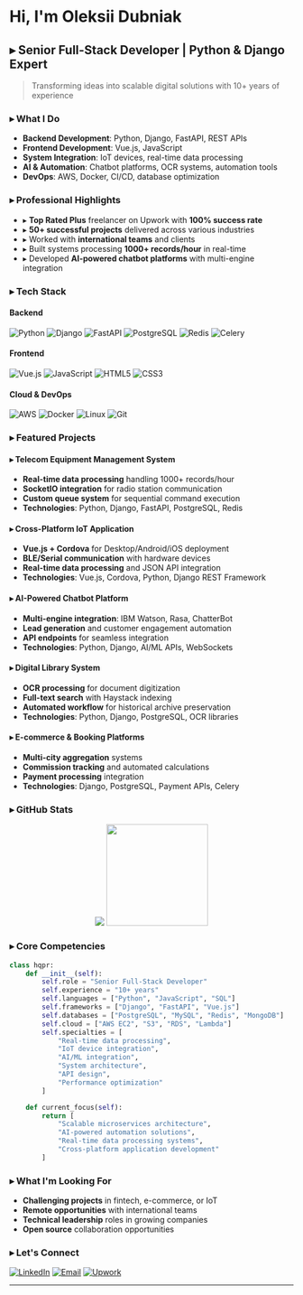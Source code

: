 # Hi, I'm Oleksii Dubniak

## ▸ Senior Full-Stack Developer | Python & Django Expert

> Transforming ideas into scalable digital solutions with 10+ years of experience

### ▸ What I Do

- **Backend Development**: Python, Django, FastAPI, REST APIs
- **Frontend Development**: Vue.js, JavaScript
- **System Integration**: IoT devices, real-time data processing
- **AI & Automation**: Chatbot platforms, OCR systems, automation tools
- **DevOps**: AWS, Docker, CI/CD, database optimization

### ▸ Professional Highlights

- ▸ **Top Rated Plus** freelancer on Upwork with **100% success rate**
- ▸ **50+ successful projects** delivered across various industries
- ▸ Worked with **international teams** and clients
- ▸ Built systems processing **1000+ records/hour** in real-time
- ▸ Developed **AI-powered chatbot platforms** with multi-engine integration

### ▸ Tech Stack

#### Backend

![Python](https://img.shields.io/badge/Python-3776AB?style=for-the-badge&logo=python&logoColor=white)
![Django](https://img.shields.io/badge/Django-092E20?style=for-the-badge&logo=django&logoColor=white)
![FastAPI](https://img.shields.io/badge/FastAPI-005571?style=for-the-badge&logo=fastapi)
![PostgreSQL](https://img.shields.io/badge/PostgreSQL-316192?style=for-the-badge&logo=postgresql&logoColor=white)
![Redis](https://img.shields.io/badge/Redis-DC382D?style=for-the-badge&logo=redis&logoColor=white)
![Celery](https://img.shields.io/badge/Celery-37B24D?style=for-the-badge&logo=celery&logoColor=white)

#### Frontend

![Vue.js](https://img.shields.io/badge/Vue.js-35495E?style=for-the-badge&logo=vuedotjs&logoColor=4FC08D)
![JavaScript](https://img.shields.io/badge/JavaScript-F7DF1E?style=for-the-badge&logo=javascript&logoColor=black)
![HTML5](https://img.shields.io/badge/HTML5-E34F26?style=for-the-badge&logo=html5&logoColor=white)
![CSS3](https://img.shields.io/badge/CSS3-1572B6?style=for-the-badge&logo=css3&logoColor=white)

#### Cloud & DevOps

![AWS](https://img.shields.io/badge/AWS-232F3E?style=for-the-badge&logo=amazon-aws&logoColor=white)
![Docker](https://img.shields.io/badge/Docker-2496ED?style=for-the-badge&logo=docker&logoColor=white)
![Linux](https://img.shields.io/badge/Linux-FCC624?style=for-the-badge&logo=linux&logoColor=black)
![Git](https://img.shields.io/badge/Git-F05032?style=for-the-badge&logo=git&logoColor=white)

### ▸ Featured Projects

#### ▸ Telecom Equipment Management System

- **Real-time data processing** handling 1000+ records/hour
- **SocketIO integration** for radio station communication
- **Custom queue system** for sequential command execution
- **Technologies**: Python, Django, FastAPI, PostgreSQL, Redis

#### ▸ Cross-Platform IoT Application

- **Vue.js + Cordova** for Desktop/Android/iOS deployment
- **BLE/Serial communication** with hardware devices
- **Real-time data processing** and JSON API integration
- **Technologies**: Vue.js, Cordova, Python, Django REST Framework

#### ▸ AI-Powered Chatbot Platform

- **Multi-engine integration**: IBM Watson, Rasa, ChatterBot
- **Lead generation** and customer engagement automation
- **API endpoints** for seamless integration
- **Technologies**: Python, Django, AI/ML APIs, WebSockets

#### ▸ Digital Library System

- **OCR processing** for document digitization
- **Full-text search** with Haystack indexing
- **Automated workflow** for historical archive preservation
- **Technologies**: Python, Django, PostgreSQL, OCR libraries

#### ▸ E-commerce & Booking Platforms

- **Multi-city aggregation** systems
- **Commission tracking** and automated calculations
- **Payment processing** integration
- **Technologies**: Django, PostgreSQL, Payment APIs, Celery

### ▸ GitHub Stats

<div align="center">
  <img src="https://github-readme-stats.vercel.app/api?username=hqpr&show_icons=true&theme=github_dark&include_all_commits=true&count_private=true"/>
  <img height="180em" src="https://github-readme-stats.vercel.app/api/top-langs/?username=hqpr&layout=compact&theme=radical"/>
</div>

### ▸ Core Competencies

```python
class hqpr:
    def __init__(self):
        self.role = "Senior Full-Stack Developer"
        self.experience = "10+ years"
        self.languages = ["Python", "JavaScript", "SQL"]
        self.frameworks = ["Django", "FastAPI", "Vue.js"]
        self.databases = ["PostgreSQL", "MySQL", "Redis", "MongoDB"]
        self.cloud = ["AWS EC2", "S3", "RDS", "Lambda"]
        self.specialties = [
            "Real-time data processing",
            "IoT device integration",
            "AI/ML integration",
            "System architecture",
            "API design",
            "Performance optimization"
        ]

    def current_focus(self):
        return [
            "Scalable microservices architecture",
            "AI-powered automation solutions",
            "Real-time data processing systems",
            "Cross-platform application development"
        ]
```

### ▸ What I'm Looking For

- **Challenging projects** in fintech, e-commerce, or IoT
- **Remote opportunities** with international teams
- **Technical leadership** roles in growing companies
- **Open source** collaboration opportunities

### ▸ Let's Connect

[![LinkedIn](https://img.shields.io/badge/LinkedIn-0077B5?style=for-the-badge&logo=linkedin&logoColor=white)](https://linkedin.com/in/dubnyak)
[![Email](https://img.shields.io/badge/Email-D14836?style=for-the-badge&logo=gmail&logoColor=white)](mailto:adubnyak@gmail.com)
[![Upwork](https://img.shields.io/badge/Upwork-6fda44?style=for-the-badge&logo=upwork&logoColor=white)](https://www.upwork.com/freelancers/~011c5d63be4f34b2a6)

---
